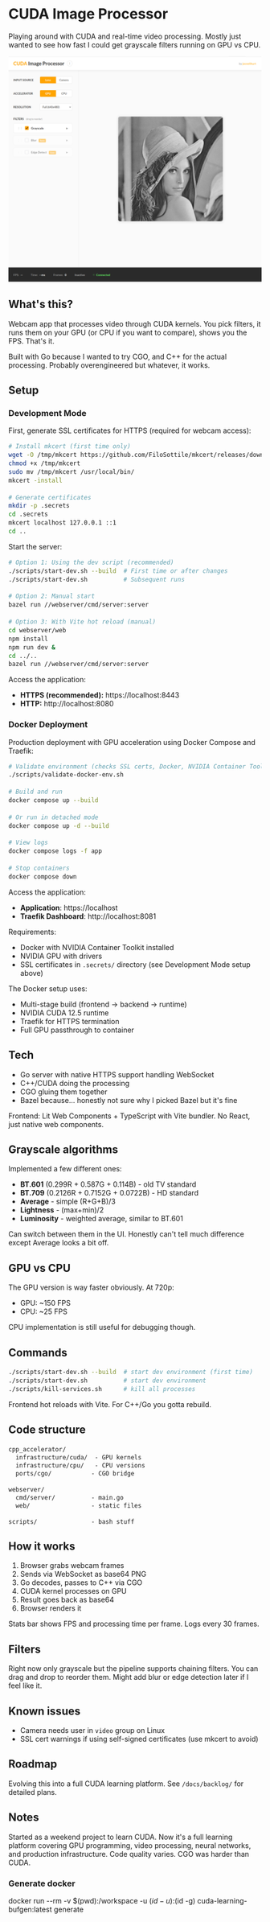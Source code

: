 # CUDA Image Processor

Playing around with CUDA and real-time video processing. Mostly just wanted to see how fast I could get grayscale filters running on GPU vs CPU.

![Screenshot](./data/screenshot.png)

## What's this?

Webcam app that processes video through CUDA kernels. You pick filters, it runs them on your GPU (or CPU if you want to compare), shows you the FPS. That's it.

Built with Go because I wanted to try CGO, and C++ for the actual processing. Probably overengineered but whatever, it works.

## Setup

### Development Mode

First, generate SSL certificates for HTTPS (required for webcam access):

```bash
# Install mkcert (first time only)
wget -O /tmp/mkcert https://github.com/FiloSottile/mkcert/releases/download/v1.4.4/mkcert-v1.4.4-linux-amd64
chmod +x /tmp/mkcert
sudo mv /tmp/mkcert /usr/local/bin/
mkcert -install

# Generate certificates
mkdir -p .secrets
cd .secrets
mkcert localhost 127.0.0.1 ::1
cd ..
```

Start the server:

```bash
# Option 1: Using the dev script (recommended)
./scripts/start-dev.sh --build  # First time or after changes
./scripts/start-dev.sh          # Subsequent runs

# Option 2: Manual start
bazel run //webserver/cmd/server:server

# Option 3: With Vite hot reload (manual)
cd webserver/web
npm install
npm run dev &
cd ../..
bazel run //webserver/cmd/server:server
```

Access the application:
- **HTTPS (recommended):** https://localhost:8443
- **HTTP:** http://localhost:8080

### Docker Deployment

Production deployment with GPU acceleration using Docker Compose and Traefik:

```bash
# Validate environment (checks SSL certs, Docker, NVIDIA Container Toolkit, GPU)
./scripts/validate-docker-env.sh

# Build and run
docker compose up --build

# Or run in detached mode
docker compose up -d --build

# View logs
docker compose logs -f app

# Stop containers
docker compose down
```

Access the application:
- **Application**: https://localhost
- **Traefik Dashboard**: http://localhost:8081

Requirements:
- Docker with NVIDIA Container Toolkit installed
- NVIDIA GPU with drivers
- SSL certificates in `.secrets/` directory (see Development Mode setup above)

The Docker setup uses:
- Multi-stage build (frontend → backend → runtime)
- NVIDIA CUDA 12.5 runtime
- Traefik for HTTPS termination
- Full GPU passthrough to container

## Tech

- Go server with native HTTPS support handling WebSocket
- C++/CUDA doing the processing
- CGO gluing them together
- Bazel because... honestly not sure why I picked Bazel but it's fine

Frontend: Lit Web Components + TypeScript with Vite bundler. No React, just native web components.

## Grayscale algorithms

Implemented a few different ones:
- **BT.601** (0.299R + 0.587G + 0.114B) - old TV standard
- **BT.709** (0.2126R + 0.7152G + 0.0722B) - HD standard  
- **Average** - simple (R+G+B)/3
- **Lightness** - (max+min)/2
- **Luminosity** - weighted average, similar to BT.601

Can switch between them in the UI. Honestly can't tell much difference except Average looks a bit off.

## GPU vs CPU

The GPU version is way faster obviously. At 720p:
- GPU: ~150 FPS
- CPU: ~25 FPS

CPU implementation is still useful for debugging though.

## Commands

```bash
./scripts/start-dev.sh --build  # start dev environment (first time)
./scripts/start-dev.sh          # start dev environment
./scripts/kill-services.sh      # kill all processes
```

Frontend hot reloads with Vite. For C++/Go you gotta rebuild.

## Code structure

```
cpp_accelerator/
  infrastructure/cuda/  - GPU kernels
  infrastructure/cpu/   - CPU versions
  ports/cgo/           - CGO bridge

webserver/
  cmd/server/          - main.go
  web/                 - static files

scripts/               - bash stuff
```

## How it works

1. Browser grabs webcam frames
2. Sends via WebSocket as base64 PNG
3. Go decodes, passes to C++ via CGO
4. CUDA kernel processes on GPU
5. Result goes back as base64
6. Browser renders it

Stats bar shows FPS and processing time per frame. Logs every 30 frames.

## Filters

Right now only grayscale but the pipeline supports chaining filters. You can drag and drop to reorder them. Might add blur or edge detection later if I feel like it.

## Known issues

- Camera needs user in `video` group on Linux
- SSL cert warnings if using self-signed certificates (use mkcert to avoid)

## Roadmap

Evolving this into a full CUDA learning platform. See `/docs/backlog/` for detailed plans.

## Notes

Started as a weekend project to learn CUDA. Now it's a full learning platform covering GPU programming, video processing, neural networks, and production infrastructure. Code quality varies. CGO was harder than CUDA.

### Generate docker 
docker run --rm -v $(pwd):/workspace -u $(id -u):$(id -g) cuda-learning-bufgen:latest generate